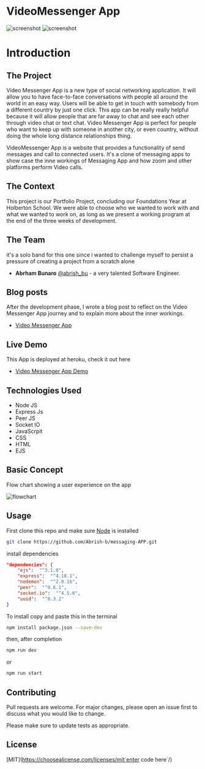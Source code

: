 # VideoMessenger App

![screenshot](https://i.imgur.com/r07GCkE.png) 
![screenshot](https://i.imgur.com/fqY5CAw.png)
# Introduction

## The Project
Video Messenger App is a new type of social networking application. It will allow you to have face-to-face conversations with people all around the world in an easy way. Users will be able to get in touch with somebody from a different country by just one click. This app can be really really helpful because it will allow people that are far away to chat and see each other through video chat or text chat. Video Messenger App is perfect for people who want to keep up with someone in another city, or even country, without doing the whole long distance relationships thing.

VideoMessenger App is a website that provides a functionality of send messages and call to connected users. It's a clone of messaging apps to show case the inne workings of Messaging App and how zoom and other platforms perform Video calls.

## The Context

This project is our Portfolio Project, concluding our Foundations Year at Holberton School. We were able to choose who we wanted to work with and what we wanted to work on, as long as we present a working program at the end of the three weeks of development.


## The Team
it's a solo band for this one since i wanted to challenge myself to persist a pressure of creating a project from a scratch alone 
-   **Abrham Bunaro**  [@abrish_bu](https://twitter.com/abrish_bu)  -  a very talented Software Engineer.

## Blog posts
After the development phase, I wrote a blog post to reflect on the Video Messenger App journey and to explain more about the inner workings.

- [ Video Messenger App](https://medium.com/@abrishbunaro/videomessenger-app-c8a7e2baf58f)

## Live Demo 
This App is deployed at heroku, check it out here
- [ Video Messenger App Demo](http://videomessengerapp.herokuapp.com/)


## Technologies Used
- Node JS
- Express Js
- Peer JS
- Socket IO
- JavaScrpit
- CSS
- HTML
- EJS

## Basic Concept

Flow chart showing a user experience on the app

![flowchart](https://i.imgur.com/ipRmDTz.png)

## Usage

First clone this repo and make sure [Node](https://nodejs.org/en/download/) is installed
```bash
git clone https://github.com/Abrish-b/messaging-APP.git
```
install dependencies 
```json
"dependencies": {
	"ejs":  "^3.1.8",
	"express":  "^4.18.1",
	"nodemon":  "^2.0.16",
	"peer":  "^0.6.1",
	"socket.io":  "^4.5.0",
	"uuid":  "^8.3.2"
}
```
To install copy and paste this in the terminal
```bash
npm install package.json --save-dev
```
then, after completion
```bash
npm run dev
```
or
```bash
npm run start
```

## Contributing
Pull requests are welcome. For major changes, please open an issue first to discuss what you would like to change.

Please make sure to update tests as appropriate.

## License
[MIT](https://choosealicense.com/licenses/mit`enter code here`/)